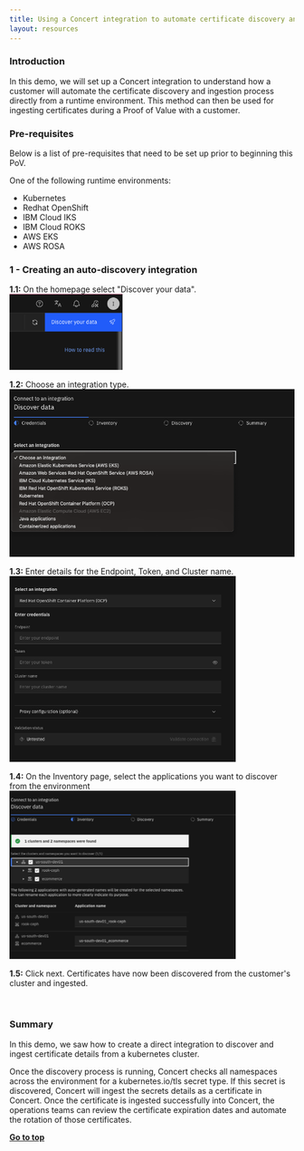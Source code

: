 ```yaml
---
title: Using a Concert integration to automate certificate discovery and ingestion into IBM Concert <br/> <small> <i> Tech Sales enablement </i> </small>
layout: resources
---
```


<span id="top"></span>

### Introduction

In this demo, we will set up a Concert integration to understand how a customer will automate the certificate discovery and ingestion process directly from a runtime environment. This method can then be used for ingesting certificates during a Proof of Value with a customer.

### Pre-requisites

Below is a list of pre-requisites that need to be set up prior to beginning this PoV.

One of the following runtime environments:

* Kubernetes
* Redhat OpenShift
* IBM Cloud IKS
* IBM Cloud ROKS
* AWS EKS
* AWS ROSA

### 1 - Creating an auto-discovery integration

**1.1:** On the homepage select "Discover your data". <br/> <img src="images/1-1.png" width="200" />

**1.2:** Choose an integration type. <br/> <img src="images/1-2.png" width="800" />

**1.3:** Enter details for the Endpoint, Token, and Cluster name. <br/> <img src="images/1-3.png" width="400" />

**1.4:** On the Inventory page, select the applications you want to discover from the environment <br/> <img src="images/1-4.png" width="400" />

**1.5:** Click next. Certificates have now been discovered from the customer's cluster and ingested.

<br/>

### Summary

In this demo, we saw how to create a direct integration to discover and ingest certificate details from a kubernetes cluster. 

Once the discovery process is running, Concert checks all namespaces across the environment for a kubernetes.io/tls secret type. If this secret is discovered, Concert will ingest the secrets details as a certificate in Concert. Once the certificate is ingested successfully into Concert, the operations teams can review the certificate expiration dates and automate the rotation of those certificates.

**[Go to top](#top)**